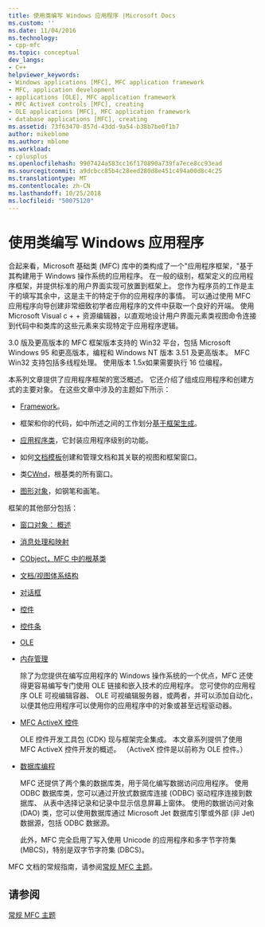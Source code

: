 ```yaml
---
title: 使用类编写 Windows 应用程序 |Microsoft Docs
ms.custom: ''
ms.date: 11/04/2016
ms.technology:
- cpp-mfc
ms.topic: conceptual
dev_langs:
- C++
helpviewer_keywords:
- Windows applications [MFC], MFC application framework
- MFC, application development
- applications [OLE], MFC application framework
- MFC ActiveX controls [MFC], creating
- OLE applications [MFC], MFC application framework
- database applications [MFC], creating
ms.assetid: 73f63470-857d-43dd-9a54-b38b7be0f1b7
author: mikeblome
ms.author: mblome
ms.workload:
- cplusplus
ms.openlocfilehash: 9907424a583cc16f170890a739fa7ece8cc93ead
ms.sourcegitcommit: a9dcbcc85b4c28eed280d8e451c494a00d8c4c25
ms.translationtype: MT
ms.contentlocale: zh-CN
ms.lasthandoff: 10/25/2018
ms.locfileid: "50075120"
---
```

# <a name="using-the-classes-to-write-applications-for-windows"></a>使用类编写 Windows 应用程序

合起来看，Microsoft 基础类 (MFC) 库中的类构成了一个"应用程序框架，"基于其构建用于 Windows 操作系统的应用程序。 在一般的级别，框架定义的应用程序框架，并提供标准的用户界面实现可放置到框架上。 您作为程序员的工作是主干的填写其余中，这是主干的特定于你的应用程序的事情。 可以通过使用 MFC 应用程序向导创建非常细致初学者应用程序的文件中获取一个良好的开端。 使用 Microsoft Visual c + + 资源编辑器，以直观地设计用户界面元素类视图命令连接到代码中和类库的这些元素来实现特定于应用程序逻辑。

3.0 版及更高版本的 MFC 框架版本支持的 Win32 平台，包括 Microsoft Windows 95 和更高版本，编程和 Windows NT 版本 3.51 及更高版本。 MFC Win32 支持包括多线程处理。 使用版本 1.5*x*如果需要执行 16 位编程。

本系列文章提供了应用程序框架的宽泛概述。 它还介绍了组成应用程序和创建方式的主要对象。 在这些文章中涉及的主题如下所示：

- [Framework](../mfc/framework-mfc.md)。

- 框架和你的代码，如中所述之间的工作划分[基于框架生成](../mfc/building-on-the-framework.md)。

- [应用程序类](../mfc/cwinapp-the-application-class.md)，它封装应用程序级别的功能。

- 如何[文档模板](../mfc/document-templates-and-the-document-view-creation-process.md)创建和管理文档和其关联的视图和框架窗口。

- 类[CWnd](../mfc/window-objects.md)，根基类的所有窗口。

- [图形对象](../mfc/graphic-objects.md)，如钢笔和画笔。

框架的其他部分包括：

- [窗口对象： 概述](../mfc/window-objects.md)

- [消息处理和映射](../mfc/message-handling-and-mapping.md)

- [CObject，MFC 中的根基类](../mfc/using-cobject.md)

- [文档/视图体系结构](../mfc/document-view-architecture.md)

- [对话框](../mfc/dialog-boxes.md)

- [控件](../mfc/controls-mfc.md)

- [控件条](../mfc/control-bars.md)

- [OLE](../mfc/ole-in-mfc.md)

- [内存管理](../mfc/memory-management.md)

   除了为您提供在编写应用程序的 Windows 操作系统的一个优点，MFC 还使得更容易编写专门使用 OLE 链接和嵌入技术的应用程序。 您可使你的应用程序 OLE 可视编辑容器、 OLE 可视编辑服务器，或两者，并可以添加自动化，以便其他应用程序可以使用你的应用程序中的对象或甚至远程驱动器。

- [MFC ActiveX 控件](../mfc/mfc-activex-controls.md)

   OLE 控件开发工具包 (CDK) 现与框架完全集成。 本文章系列提供了使用 MFC ActiveX 控件开发的概述。 （ActiveX 控件是以前称为 OLE 控件。）

- [数据库编程](../data/data-access-programming-mfc-atl.md)

   MFC 还提供了两个集的数据库类，用于简化编写数据访问应用程序。 使用 ODBC 数据库类，您可以通过开放式数据库连接 (ODBC) 驱动程序连接到数据库、 从表中选择记录和记录中显示信息屏幕上窗体。 使用的数据访问对象 (DAO) 类，您可以使用数据库通过 Microsoft Jet 数据库引擎或外部 (非 Jet) 数据源，包括 ODBC 数据源。

   此外，MFC 完全启用了写入使用 Unicode 的应用程序和多字节字符集 (MBCS)，特别是双字节字符集 (DBCS)。

MFC 文档的常规指南，请参阅[常规 MFC 主题](../mfc/general-mfc-topics.md)。

## <a name="see-also"></a>请参阅

[常规 MFC 主题](../mfc/general-mfc-topics.md)

